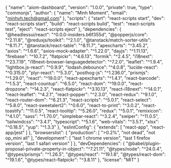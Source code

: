 {
  "name": "aiom-dashboard",
  "version": "1.0.0",
  "private": true,
  "type": "commonjs",
  "author": {
    "name": "Minh Moment",
    "email": "minhvh.tech@gmail.com"
  },
  "scripts": {
    "start": "react-scripts start",
    "dev": "react-scripts start",
    "build": "react-scripts build",
    "test": "react-scripts test",
    "eject": "react-scripts eject"
  },
  "dependencies": {
    "@headlessui/react": "^0.0.0-insiders.b6f355d",
    "@popperjs/core": "^2.11.8",
    "@reduxjs/toolkit": "^2.1.0",
    "@tanstack/match-sorter-utils": "^8.11.7",
    "@tanstack/react-table": "^8.11.7",
    "apexcharts": "^3.45.2",
    "axios": "^1.6.6",
    "axios-mock-adapter": "^1.22.0",
    "dayjs": "^1.11.13",
    "firebase": "^10.7.2",
    "flatpickr": "^4.6.13",
    "formik": "^2.4.5",
    "i18next": "^23.7.19",
    "i18next-browser-languagedetector": "^7.2.0",
    "leaflet": "^1.9.4",
    "lightbox.js-react": "^0.9.9",
    "lodash.debounce": "^4.0.8",
    "lucide-react": "^0.315.0",
    "plyr-react": "^5.3.0",
    "posthog-js": "^1.236.0",
    "prismjs": "^1.29.0",
    "react": "^19.0.0",
    "react-apexcharts": "^1.4.1",
    "react-barcode": "^1.5.3",
    "react-countup": "^6.5.0",
    "react-dom": "^19.0.0",
    "react-dropzone": "^14.2.3",
    "react-flatpickr": "^3.10.13",
    "react-i18next": "^14.0.1",
    "react-leaflet": "^4.2.1",
    "react-popper": "^2.3.0",
    "react-redux": "^9.1.0",
    "react-router-dom": "^6.21.3",
    "react-scripts": "^5.0.1",
    "react-select": "^5.8.0",
    "react-sweetalert2": "^0.6.0",
    "react-to-print": "^3.0.2",
    "react-toastify": "^11.0.5",
    "react-tooltip": "^5.26.0",
    "redux": "^5.0.1",
    "remixicon": "^4.1.0",
    "sass": "^1.70.0",
    "simplebar-react": "^3.2.4",
    "swiper": "^11.0.5",
    "tailwindcss": "^3.4.1",
    "typescript": "^5.1.6",
    "web-vitals": "^3.5.1",
    "xlsx": "^0.18.5",
    "yup": "^1.3.3"
  },
  "eslintConfig": {
    "extends": [
      "react-app",
      "react-app/jest"
    ]
  },
  "browserslist": {
    "production": [
      ">0.2%",
      "not dead",
      "not op_mini all"
    ],
    "development": [
      "last 1 chrome version",
      "last 1 firefox version",
      "last 1 safari version"
    ]
  },
  "devDependencies": {
    "@babel/plugin-proposal-private-property-in-object": "^7.21.11",
    "@types/node": "^24.0.4",
    "@types/prismjs": "^1.26.5",
    "@types/react": "^19.1.8",
    "@types/react-dom": "^19.1.6",
    "@types/react-flatpickr": "^3.8.11"
  },
  "license": "MIT"
}

